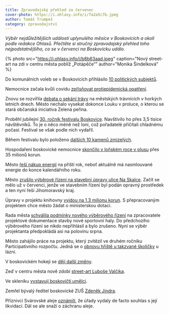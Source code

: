 ```yaml
---
title: Zpravodajský přehled za červenec
cover-photo: https://i.ohlasy.info/i/fa2a5c7b.jpeg
author: Tomáš Trumpeš
category: zpravodajství
---
```


*Výběr nejdůležitějších událostí uplynulého měsíce v Boskovicích a okolí podle redakce Ohlasů. Přečtěte si stručný zpravodajský přehled toho nejpodstatnějšího, co se v červenci na Boskovicku událo.*

{% photo src="https://i.ohlasy.info/i/b8b63aad.jpeg" caption="Nový street-art na zdi v centru města poblíž „Potápěče“" author="Monika Šindelková" %}

Do komunálních voleb se v Boskovicích přihlásilo [10 politických subjektů](https://ohlasy.info/clanky/2022/07/deset-kandidatek.html).

Nemocnice začala kvůli covidu [zpřísňovat protiepidemická opatření](https://www.nembce.cz/aktuality/161-aktualni-epidemiologicka-opatreni).

Znovu se rozvířila [debata o sekání trávy](https://ohlasy.info/clanky/2022/07/zelena-perina-sece.html) na městských trávnících v horkých letních dnech. Město nechalo vysekat dokonce Louku v proluce, o kterou se stará občanská íniciativa Zelená peřina.

Proběhl jubilejní [30\. ročník festivalu Boskovice](https://www.facebook.com/media/set/?set=a.707566466984290&type=3). Navštívilo ho přes 3,5 tisíce návštěvníků. To je o něco méně než loni, což pořadatelé přičítali chladnému počasí. Festival se však podle nich vydařil.

Během festivalu bylo položeno [dalších 10 kamenů zmizelých](https://boskovice.cz/v-boskovicich-bylo-polozeno-dalsich-deset-kamenu-zmizelych/d-44521).

Hospodaření boskovické nemocnice [skončilo v loňském roce v plusu](https://ohlasy.info/clanky/2022/07/z-radnice.html) přes 35 milionů korun.

Město [řeší nákup energií](https://ohlasy.info/clanky/2022/07/z-radnice.html) na příští rok, neboť aktuálně má nasmlouvané energie do konce kalendářního roku.

Město [zrušilo výběrové řízení na stavební úpravy ulice Na Skalce](https://ohlasy.info/clanky/2022/07/z-radnice.html). Začít se mělo už v červenci, jenže ve stavebním řízení byl podán opravný prostředek a ten nyní řeší Jihomoravský kraj.

Úpravy v projektu knihovny [vyjdou na 1,3 milionu korun](https://ohlasy.info/clanky/2022/07/z-radnice.html). S přepracovaným projektem chce město žádat o ministerskou dotaci.

Rada města [schválila podmínky nového výběrového řízení](https://ohlasy.info/clanky/2022/07/z-radnice.html) na zpracovatele projektové dokumentace stavby nové sportovní haly. Do předchozího výběrového řízení se nikdo nepřihlásil a bylo zrušeno. Nyní se výběr projektanta předpokládá asi na polovinu srpna.

Město zahájilo práce na projektu, který zvítězil ve druhém ročníku Participativního rozpočtu. Jedná se o [obnovu hřiště u takzvané školičky](https://boskovice.cz/zacala-realizace-projektu-paro/d-44540) u lázní.

V boskovickém hokeji se [dějí další změny](http://www.regionpress.cz/Velky-tresk-v-boskovickem-hokeji-Minervu-strida-HC-Boskovice-id-26951.aspx).

Zeď v centru města nově zdobí [street-art Luboše Valčika](https://boskovice.cz/nove-graffiti-vylepsilo-zed-v-centru-mesta/d-44531).

Ve skleníku [vystavují boskovičtí umělci](https://boskovice.cz/boskovicti-umelci-vystavuji-ve-skleniku/d-44593).

Zemřel bývalý ředitel boskovické ZUŠ [Zdeněk Jindra](https://ohlasy.info/clanky/2022/07/vzpominky-do-nebe.html).

Příznivci Svárovské aleje [oznámili](https://www.facebook.com/permalink.php?story_fbid=pfbid02dgjMh3gfKwDzQ98AFBEh8VG4eexeWSUGNLZLix3eHfKcEwjVgSoPVMNUCZAdZHTgl&id=102295271981276), že úřady vydaly de facto souhlas s její likvidací. Dál se ale snaží o záchranu aleje.
